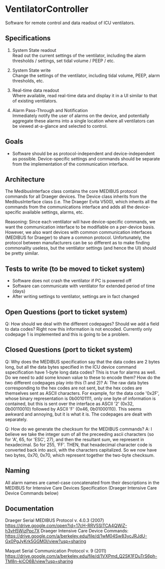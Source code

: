 # VentilatorController

Software for remote control and data readout of ICU ventilators. 

## Specifications
1. System State readout<br/>
Read out the current settings of the ventilator, including the alarm thresholds / settings, set tidal volume / PEEP / etc. 

2. System State write<br/>
Change the settings of the ventilator, including tidal volume, PEEP, alarm thresholds, etc.

3. Real-time data readout<br/>
Where available, read real-time data  and display it in a UI similar to that of existing ventilators.

4. Alarm Pass-Through and Notification<br/>
Immediately notify the user of alarms on the device, and potentially aggregate these alarms into a single location where all ventilators can be viewed at-a-glance and selected to control.

## Goals
- Software should be as protocol-independent and device-independent as possible. Device-specific settings and commands should be separate from the implementation of the communication interface.

## Architecture
The MedibusInterface class contains the core MEDIBUS protocol commands for all Draeger devices. The Device class inherits from the MedibusInterface class (i.e. The Draeger Evita V500), which inherits all the commands from the communications interface and adds all the device-specific available settings, alarms, etc.

Reasoning: Since each ventilator will have device-specific commands, we want the communication interface to be modifiable on a per-device basis. However, we also want devices with common communication interfaces (MEDIBUS for Draeger) to share a common protocol. Unfortunately, the protocol between manufacturers can be so different as to make finding commonality useless, but the ventilator settings (and hence the UI) should be pretty similar.

## Tests to write (to be moved to ticket system)
- Software does not crash the ventilator if PC is powered off
- Software can communicate with ventilator for extended period of time (days)
- After writing settings to ventilator, settings are in fact changed

## Open Questions (port to ticket system)

Q: How should we deal with the different codepages? Should we add a field to data codes? Right now this information is not encoded. Currently only codepage 1 is implemented and this is going to be a problem.

## Closed Questions (port to ticket system)
Q: Why does the MEDIBUS specification say that the data codes are 2 bytes long, but all the data bytes specified in the ICU device command sspecification have 1-byte long data codes? This is true for alarms as well. Do we need to add some known value to these to encode them? How do the two different codepages play into this (1 and 2)?
A: The raw data bytes corresponding to the hex codes are not sent, but the hex codes are themselves sent as ASCII characters. For example, for the data code '0x2F', whose binary representation is 0b00101111, only one byte of information is contained, but this is sent over the interface as ASCII '2' (0x32, 0b00110010) followed by ASCII 'F' (0x46, 0b01000110). This seems awkward and annoying, but it is what it is. The codepages are dealt with separately.

Q: How do we generate the checksum for the MEDIBUS commands?
A: I believe we take the integer sum of all the preceeding ascii characters (so for 'A', 65, for 'ESC', 27), and then the resultant sum, we represent in hexadecimal. So for 255, 'FF'. THEN, that hexadecimal character code is converted back into ascii, with the characters capitalized. So we now have two bytes, 0x70, 0x70, which represent together the two-byte checksum.

## Naming
All alarm names are camel-case concatenated from their descriptions in the MEDIBUS for Intensive Care Devices Specification (Draeger Intensive Care Device Commands below)

## Documentation
Draeger Serial MEDIBUS Protocol v. 4.0.3 (2007) https://drive.google.com/open?id=17cH-RRV5SITCA4QWiZ-h3vH5WjzPpc7X
Draeger Intensive Care Device Commands: https://drive.google.com/a/berkeley.edu/file/d/1wM04Sw83ycJRJdU-Gx0PgJyKrk5GGM0I/view?usp=sharing

Maquet Serial Communication Protocol v. 9 (2011) https://drive.google.com/a/berkeley.edu/file/d/1VXPmd_Q2SK1FDuTrS6ph-TM8n-kiCO6B/view?usp=sharing

